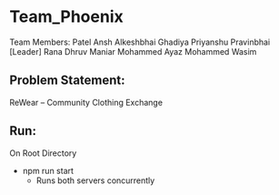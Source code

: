# Team_Phoenix

Team Members:
Patel Ansh Alkeshbhai
Ghadiya Priyanshu Pravinbhai [Leader]
Rana Dhruv 
Maniar Mohammed Ayaz Mohammed Wasim


## Problem Statement:
ReWear – Community Clothing Exchange


## Run:
On Root Directory
- npm run start
    - Runs both servers concurrently